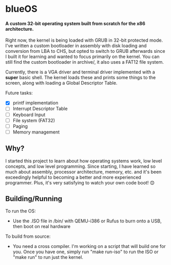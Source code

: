 # blueOS
#### A custom 32-bit operating system built from scratch for the x86 architecture.
Right now, the kernel is being loaded with GRUB in 32-bit protected mode. I've written a custom bootloader in assembly with disk loading and conversion from LBA to CHS, but opted to switch to GRUB afterwards since I built it for learning and wanted to focus primarily on the kernel. You can still find the custom bootloader in archive/, it also uses a FAT12 file system.

Currently, there is a VGA driver and terminal driver implemented with a **super** basic shell. The kernel loads these and prints some things to the screen, along with loading a Global Descriptor Table.

Future tasks:
- [x] printf implementation
- [ ] Interrupt Descriptor Table
- [ ] Keyboard Input
- [ ] File system (FAT32)
- [ ] Paging
- [ ] Memory management
## Why?
I started this project to learn about how operating systems work, low level concepts, and low level programming. Since starting, I have learned so much about assembly, processor architecture, memory, etc. and it's been exceedingly helpful to becoming a better and more experienced programmer. Plus, it's very satisfying to watch your own code boot! 😊
## Building/Running
To run the OS:
- Use the .ISO file in /bin/ with QEMU-i386 or Rufus to burn onto a USB, then boot on real hardware

To build from source:
- You need a cross compiler. I'm working on a script that will build one for you. Once you have one, simply run "make run-iso" to run the ISO or "make run" to run just the kernel.
